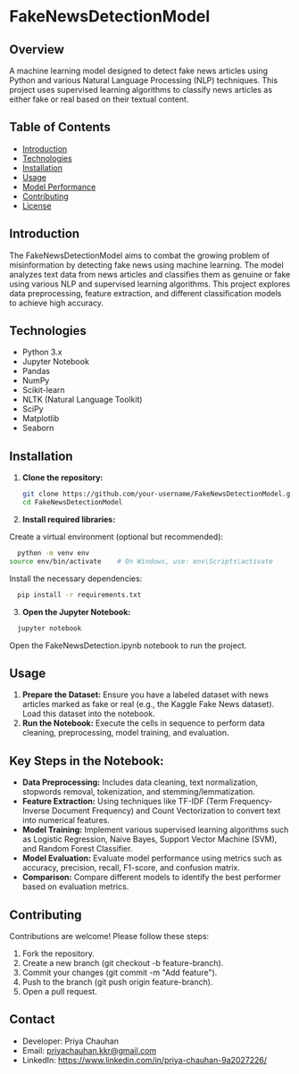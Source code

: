 
# FakeNewsDetectionModel

## Overview
A machine learning model designed to detect fake news articles using Python and various Natural Language Processing (NLP) techniques. This project uses supervised learning algorithms to classify news articles as either fake or real based on their textual content.

## Table of Contents

- [Introduction](#introduction)
- [Technologies](#technologies)
- [Installation](#installation)
- [Usage](#usage)
- [Model Performance](#model-performance)
- [Contributing](#contributing)
- [License](#license)

## Introduction

The FakeNewsDetectionModel aims to combat the growing problem of misinformation by detecting fake news using machine learning. The model analyzes text data from news articles and classifies them as genuine or fake using various NLP and supervised learning algorithms. This project explores data preprocessing, feature extraction, and different classification models to achieve high accuracy.

## Technologies

- Python 3.x
- Jupyter Notebook
- Pandas
- NumPy
- Scikit-learn
- NLTK (Natural Language Toolkit)
- SciPy
- Matplotlib
- Seaborn

## Installation

1. **Clone the repository:**

   ```bash
   git clone https://github.com/your-username/FakeNewsDetectionModel.git
   cd FakeNewsDetectionModel
   ```
2. **Install required libraries:**

Create a virtual environment (optional but recommended):

```bash
  python -m venv env
source env/bin/activate    # On Windows, use: env\Scripts\activate
   ```

Install the necessary dependencies:
```bash
  pip install -r requirements.txt
   ```

3. **Open the Jupyter Notebook:**
```bash
  jupyter notebook
   ```
   Open the FakeNewsDetection.ipynb notebook to run the project.


## Usage
1. **Prepare the Dataset:** Ensure you have a labeled dataset with news articles marked as fake or real (e.g., the Kaggle Fake News dataset). Load this dataset into the notebook.
2. **Run the Notebook:** Execute the cells in sequence to perform data cleaning, preprocessing, model training, and evaluation.


## Key Steps in the Notebook:
* **Data Preprocessing:** Includes data cleaning, text normalization, stopwords removal, tokenization, and stemming/lemmatization.
* **Feature Extraction:** Using techniques like TF-IDF (Term Frequency-Inverse Document Frequency) and Count Vectorization to convert text into numerical features.
* **Model Training:** Implement various supervised learning algorithms such as Logistic Regression, Naive Bayes, Support Vector Machine (SVM), and Random Forest Classifier.
* **Model Evaluation:** Evaluate model performance using metrics such as accuracy, precision, recall, F1-score, and confusion matrix.
* **Comparison:** Compare different models to identify the best performer based on evaluation metrics.

## Contributing
Contributions are welcome! Please follow these steps:

1. Fork the repository.
2. Create a new branch (git checkout -b feature-branch).
3. Commit your changes (git commit -m "Add feature").
4. Push to the branch (git push origin feature-branch).
5. Open a pull request.

## Contact
* Developer: Priya Chauhan
* Email: priyachauhan.kkr@gmail.com
* LinkedIn: https://www.linkedin.com/in/priya-chauhan-9a2027226/

